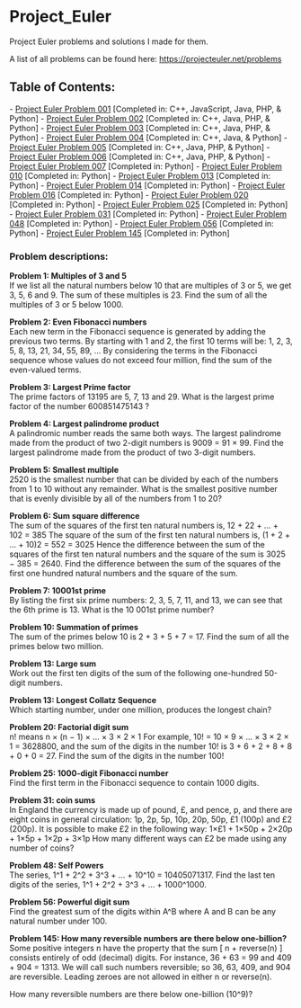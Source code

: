 Project_Euler
=============

Project Euler problems and solutions I made for them. 

A list of all problems can be found here: https://projecteuler.net/problems

<h2>Table of Contents:</h2>
- <a href="https://projecteuler.net/problem=1">Project Euler Problem 001</a> [Completed in: C++, JavaScript, Java, PHP, & Python]
- <a href="https://projecteuler.net/problem=2">Project Euler Problem 002</a> [Completed in: C++, Java, PHP, & Python]
- <a href="https://projecteuler.net/problem=3">Project Euler Problem 003</a> [Completed in: C++, Java, PHP, & Python]
- <a href="https://projecteuler.net/problem=4">Project Euler Problem 004</a> [Completed in: C++, Java, & Python]
- <a href="https://projecteuler.net/problem=5">Project Euler Problem 005</a> [Completed in: C++, Java, PHP, & Python]
- <a href="https://projecteuler.net/problem=6">Project Euler Problem 006</a> [Completed in: C++, Java, PHP, & Python]
- <a href="https://projecteuler.net/problem=7">Project Euler Problem 007</a> [Completed in: Python]
- <a href="https://projecteuler.net/problem=10">Project Euler Problem 010</a> [Completed in: Python]
- <a href="https://projecteuler.net/problem=13">Project Euler Problem 013</a> [Completed in: Python]
- <a href="https://projecteuler.net/problem=14">Project Euler Problem 014</a> [Completed in: Python]
- <a href="https://projecteuler.net/problem=16">Project Euler Problem 016</a> [Completed in: Python]
- <a href="https://projecteuler.net/problem=20">Project Euler Problem 020</a> [Completed in: Python]
- <a href="https://projecteuler.net/problem=25">Project Euler Problem 025</a> [Completed in: Python]
- <a href="https://projecteuler.net/problem=31">Project Euler Problem 031</a> [Completed in: Python]
- <a href="https://projecteuler.net/problem=48">Project Euler Problem 048</a> [Completed in: Python]
- <a href="https://projecteuler.net/problem=56">Project Euler Problem 056</a> [Completed in: Python]
- <a href="https://projecteuler.net/problem=145">Project Euler Problem 145</a> [Completed in: Python]

<h3>Problem descriptions:</h3>


<strong>Problem 1: Multiples of 3 and 5</strong>
<BR>
If we list all the natural numbers below 10 that are multiples of 3 or 5, we get 3, 5, 6 and 9. The sum of these multiples is 23.
Find the sum of all the multiples of 3 or 5 below 1000.
<BR>

<strong>Problem 2: Even Fibonacci numbers</strong>
<BR>
Each new term in the Fibonacci sequence is generated by adding the previous two terms. By starting with 1 and 2, the first 10 terms will be:
1, 2, 3, 5, 8, 13, 21, 34, 55, 89, ...
By considering the terms in the Fibonacci sequence whose values do not exceed four million, find the sum of the even-valued terms.
<BR>

<strong>Problem 3: Largest Prime factor</strong>
<BR>
The prime factors of 13195 are 5, 7, 13 and 29.
What is the largest prime factor of the number 600851475143 ?
<BR>

<strong>Problem 4: Largest palindrome product</strong>
<BR>
A palindromic number reads the same both ways. The largest palindrome made from the product of two 2-digit numbers is 9009 = 91 × 99.
Find the largest palindrome made from the product of two 3-digit numbers.
<BR>

<strong>Problem 5: Smallest multiple</strong>
<BR>
2520 is the smallest number that can be divided by each of the numbers from 1 to 10 without any remainder.
What is the smallest positive number that is evenly divisible by all of the numbers from 1 to 20?
<BR>

<strong>Problem 6: Sum square difference</strong>
<BR>
The sum of the squares of the first ten natural numbers is,
12 + 22 + ... + 102 = 385
The square of the sum of the first ten natural numbers is,
(1 + 2 + ... + 10)2 = 552 = 3025
Hence the difference between the sum of the squares of the first ten natural numbers and the square of the sum is 3025 − 385 = 2640.
Find the difference between the sum of the squares of the first one hundred natural numbers and the square of the sum.
<BR>

<strong>Problem 7: 10001st prime</strong>
<BR>
By listing the first six prime numbers: 2, 3, 5, 7, 11, and 13, we can see that the 6th prime is 13.
What is the 10 001st prime number?
<BR>

<strong>Problem 10: Summation of primes</strong>
<BR>
The sum of the primes below 10 is 2 + 3 + 5 + 7 = 17.
Find the sum of all the primes below two million.
<BR>

<strong>Problem 13: Large sum</strong>
<BR>
Work out the first ten digits of the sum of the following one-hundred 50-digit numbers.
<BR>

<strong>Problem 13: Longest Collatz Sequence</strong>
<BR>
Which starting number, under one million, produces the longest chain?
<BR>

<strong>Problem 20: Factorial digit sum</strong>
<BR>
n! means n × (n − 1) × ... × 3 × 2 × 1
For example, 10! = 10 × 9 × ... × 3 × 2 × 1 = 3628800,
and the sum of the digits in the number 10! is 3 + 6 + 2 + 8 + 8 + 0 + 0 = 27.
Find the sum of the digits in the number 100!
<BR>

<strong>Problem 25: 1000-digit Fibonacci number</strong>
<BR>
Find the first term in the Fibonacci sequence to contain 1000 digits.
<BR>

<strong>Problem 31: coin sums</strong>
<BR>
In England the currency is made up of pound, £, and pence, p, and there are eight coins in general circulation:
    1p, 2p, 5p, 10p, 20p, 50p, £1 (100p) and £2 (200p).
It is possible to make £2 in the following way:
    1×£1 + 1×50p + 2×20p + 1×5p + 1×2p + 3×1p
How many different ways can £2 be made using any number of coins?
<BR>

<strong>Problem 48: Self Powers</strong>
<BR>
The series, 1^1 + 2^2 + 3^3 + ... + 10^10 = 10405071317.
Find the last ten digits of the series, 1^1 + 2^2 + 3^3 + ... + 1000^1000.
<BR>

<strong>Problem 56: Powerful digit sum</strong>
<BR>
Find the greatest sum of the digits within A^B where A and B can be any natural number under 100.
<BR>

<strong>Problem 145: How many reversible numbers are there below one-billion?</strong>
<BR>
Some positive integers n have the property that the sum [ n + reverse(n) ] consists entirely of odd (decimal) digits. For instance, 36 + 63 = 99 and 409 + 904 = 1313. We will call such numbers reversible; so 36, 63, 409, and 904 are reversible. Leading zeroes are not allowed in either n or reverse(n).

How many reversible numbers are there below one-billion (10^9)?
<BR>
